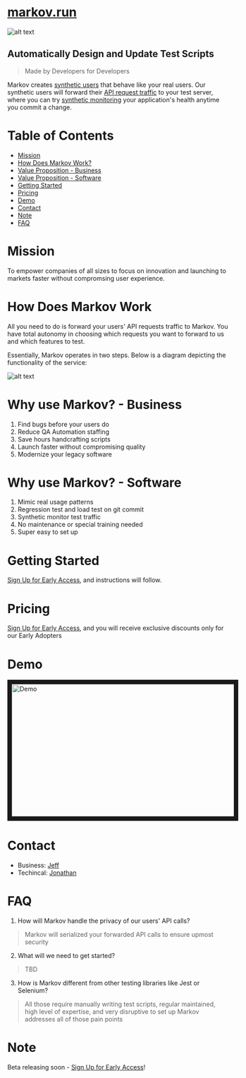 # [markov.run][5] 
![alt text](https://github.com/jz674/Markov_Documentation/blob/main/assets/Screen%20Shot%202021-02-06%20at%203.12.06%20AM.png)

## Automatically Design and Update Test Scripts 
> Made by Developers for Developers

Markov creates [synthetic users][6] that behave like your real users. Our synthetic users will forward their [API request traffic][2] to your test server, where you can try [synthetic monitoring][9] your application's health anytime you commit a change.

# Table of Contents
- [Mission](#mission)
- [How Does Markov Work?](#how-does-markov-work?)
- [Value Proposition - Business](#value-proposition---business)
- [Value Proposition - Software](#value-proposition---software)
- [Getting Started](#getting-started)
- [Pricing](#pricing)
- [Demo](#demo)
- [Contact](#contact)
- [Note](#note)
- [FAQ](#faq)

# Mission
To empower companies of all sizes to focus on innovation and launching to markets faster without compromsing user experience.

# How Does Markov Work
All you need to do is forward your users' API requests traffic to Markov. You have total autonomy in choosing which requests you want to forward to us and which features to test.

Essentially, Markov operates in two steps. Below is a diagram depicting the functionality of the service:

![alt text](https://github.com/jz674/Markov_Documentation/blob/main/assets/Intro_diagram.png)
 
# Why use Markov? - Business
1. Find bugs before your users do
2. Reduce QA Automation staffing
3. Save hours handcrafting scripts
4. Launch faster without compromising quality
5. Modernize your legacy software


# Why use Markov? - Software
1. Mimic real usage patterns
2. Regression test and load test on git commit
3. Synthetic monitor test traffic 
4. No maintenance or special training needed
5. Super easy to set up



# Getting Started
[Sign Up for Early Access][3], and instructions will follow.

# Pricing
[Sign Up for Early Access][3], and you will receive exclusive discounts only for our Early Adopters

# Demo
<a href="https://www.youtube.com/watch?v=QEU4EkpiLjA&feature=youtu.be" target="_blank"><img src="https://github.com/jz674/Markov_Documentation/blob/main/assets/undraw_media_player_ylg8.svg" 
alt="Demo" width="1000" height="300" border="10" /></a>

# Contact
- Business: [Jeff][7]
- Techincal: [Jonathan][8]

# FAQ
1. How will Markov handle the privacy of our users' API calls?
> Markov will serialized your forwarded API calls to ensure upmost security

2. What will we need to get started?
> TBD

3. How is Markov different from other testing libraries like Jest or Selenium?
> All those require manually writing test scripts, regular maintained, high level of expertise, and very disruptive to set up
Markov addresses all of those pain points


# Note
Beta releasing soon - [Sign Up for Early Access][3]!

[1]: https://www.scnsoft.com/blog/what-is-regression-testing-short-overview/ "regression test" 
[2]: https://medium.com/katalon-studio/introduction-to-api-testing-complete-guide-for-newbie-426eac6edb4d/ "API request traffic" 
[3]: https://markov.run/ "Request Early Access" 
[4]: https://www.youtube.com/watch?v=hv1AR6asbtA "UI"
[5]: https://markov.run/ "Markov.run" 
[6]: https://raygun.com/blog/synthetic-testing/ "synthetic users"
[7]: https://www.linkedin.com/in/jz674/ "Jeff"
[8]: https://www.linkedin.com/in/jto98/ "Jonathan"
[9]: https://smartbear.com/learn/performance-monitoring/what-is-synthetic-monitoring/ "synthetic monitoring"
